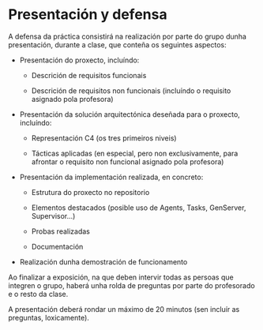 # Presentación y defensa

A defensa da práctica consistirá na realización por parte do grupo
dunha presentación, durante a clase, que conteña os seguintes
aspectos:

  - Presentación do proxecto, incluíndo:
  
      * Descrición de requisitos funcionais
	  
      * Descrición de requisitos non funcionais (incluíndo o requisito
        asignado pola profesora)
	  
  - Presentación da solución arquitectónica deseñada para o proxecto, incluíndo:
  
      * Representación C4 (os tres primeiros niveis)
	  
      * Tácticas aplicadas (en especial, pero non exclusivamente, para
        afrontar o requisito non funcional asignado pola profesora)
	  
  - Presentación da implementación realizada, en concreto:
  
      * Estrutura do proxecto no repositorio
	  
      * Elementos destacados (posible uso de Agents, Tasks, GenServer, Supervisor...)
	  
      * Probas realizadas
	  
      * Documentación
	  
  - Realización dunha demostración de funcionamento

Ao finalizar a exposición, na que deben intervir todas as persoas que
integren o grupo, haberá unha rolda de preguntas por parte do
profesorado e o resto da clase.

A presentación deberá rondar un máximo de 20 minutos (sen incluír as
preguntas, loxicamente).
